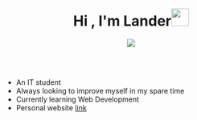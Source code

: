 <h1 align="center"><b>Hi , I'm Lander</b><img src="https://media.giphy.com/media/hvRJCLFzcasrR4ia7z/giphy.gif" width="35"></h1>
<!--  -->
<p align="center">
  <a href="https://github.com/DenverCoder1/readme-typing-svg"><img src="https://readme-typing-svg.herokuapp.com?font=Time+New+Roman&color=cyan&size=25&center=true&vCenter=true&width=600&height=100&lines=Computer+Science+Student;Active+Learner;Loves+to+learn+new+stuff"></a>
</p>


<br>


<br>

- An IT student
- Always looking to improve myself in my spare time
- Currently learning Web Development
- Personal website [link](https://profile-five-wine.vercel.app/)

<br><br>


